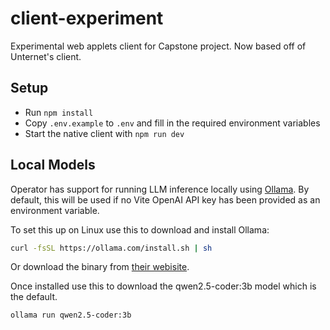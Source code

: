 # client-experiment
Experimental web applets client for Capstone project. Now based off of Unternet's client.

## Setup

- Run `npm install`
- Copy `.env.example` to `.env` and fill in the required environment variables
- Start the native client with `npm run dev`

## Local Models

Operator has support for running LLM inference locally using [Ollama](https://ollama.com/).
By default, this will be used if no Vite OpenAI API key has been provided as an environment variable.

To set this up on Linux use this to download and install Ollama:

```bash
curl -fsSL https://ollama.com/install.sh | sh
```

Or download the binary from [their webisite](https://ollama.com/download).

Once installed use this to download the qwen2.5-coder:3b model which is the default.

```bash
ollama run qwen2.5-coder:3b
```